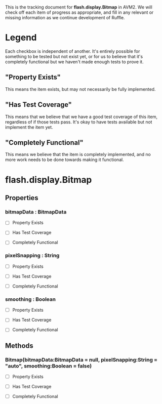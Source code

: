 This is the tracking document for **flash.display.Bitmap** in AVM2. We will check off each item of progress as appropriate, and fill in any relevant or missing information as we continue development of Ruffle.
# Legend

Each checkbox is independent of another. It's entirely possible for something to be tested but not exist yet, or for us to believe that it's completely functional but we haven't made enough tests to prove it.
## "Property Exists"

This means the item exists, but may not necessarily be fully implemented.
## "Has Test Coverage"

This means that we believe that we have a good test coverage of this item, regardless of if those tests pass. It's okay to have tests available but not implement the item yet.
## "Completely Functional"

This means we believe that the item is completely implemented, and no more work needs to be done towards making it functional.
# flash.display.Bitmap
## Properties
### bitmapData : BitmapData

* [ ] Property Exists

* [ ] Has Test Coverage

* [ ] Completely Functional


### pixelSnapping : String

* [ ] Property Exists

* [ ] Has Test Coverage

* [ ] Completely Functional


### smoothing : Boolean

* [ ] Property Exists

* [ ] Has Test Coverage

* [ ] Completely Functional


## Methods
### Bitmap(bitmapData:BitmapData = null, pixelSnapping:String = "auto", smoothing:Boolean = false)

* [ ] Property Exists

* [ ] Has Test Coverage

* [ ] Completely Functional